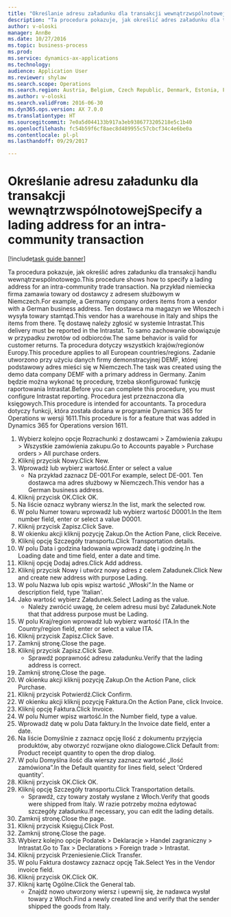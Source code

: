 ```yaml
--- 
title: "Określanie adresu załadunku dla transakcji wewnątrzwspólnotowej"
description: "Ta procedura pokazuje, jak określić adres załadunku dla transakcji handlu wewnątrzwspólnotowego."
author: v-oloski
manager: AnnBe
ms.date: 10/27/2016
ms.topic: business-process
ms.prod: 
ms.service: dynamics-ax-applications
ms.technology: 
audience: Application User
ms.reviewer: shylaw
ms.search.scope: Operations
ms.search.region: Austria, Belgium, Czech Republic, Denmark, Estonia, Finland, France, Germany, Hungary, Ireland, Italy, Latvia, Lithuania, Netherlands, Poland, Spain, Sweden, United Kingdom
ms.author: v-oloski
ms.search.validFrom: 2016-06-30
ms.dyn365.ops.version: AX 7.0.0
ms.translationtype: HT
ms.sourcegitcommit: 7e0a5d044133b917a3eb9386773205218e5c1b40
ms.openlocfilehash: fc54b59f6cf8aec8d489955c57cbcf34c4e6be0a
ms.contentlocale: pl-pl
ms.lasthandoff: 09/29/2017

---
```

# <a name="specify-a-lading-address-for-an-intra-community-transaction"></a><span data-ttu-id="06521-103">Określanie adresu załadunku dla transakcji wewnątrzwspólnotowej</span><span class="sxs-lookup"><span data-stu-id="06521-103">Specify a lading address for an intra-community transaction</span></span>

[!include[task guide banner](../../includes/task-guide-banner.md)]

<span data-ttu-id="06521-104">Ta procedura pokazuje, jak określić adres załadunku dla transakcji handlu wewnątrzwspólnotowego.</span><span class="sxs-lookup"><span data-stu-id="06521-104">This procedure shows how to specify a lading address for an intra-community trade transaction.</span></span> <span data-ttu-id="06521-105">Na przykład niemiecka firma zamawia towary od dostawcy z adresem służbowym w Niemczech.</span><span class="sxs-lookup"><span data-stu-id="06521-105">For example, a Germany company orders items from a vendor with a German business address.</span></span> <span data-ttu-id="06521-106">Ten dostawca ma magazyn we Włoszech i wysyła towary stamtąd.</span><span class="sxs-lookup"><span data-stu-id="06521-106">This vendor has a warehouse in Italy and ships the items from there.</span></span> <span data-ttu-id="06521-107">Tę dostawę należy zgłosić w systemie Intrastat.</span><span class="sxs-lookup"><span data-stu-id="06521-107">This delivery must be reported in the Intrastat.</span></span> <span data-ttu-id="06521-108">To samo zachowanie obowiązuje w przypadku zwrotów od odbiorców.</span><span class="sxs-lookup"><span data-stu-id="06521-108">The same behavior is valid for customer returns.</span></span>
<span data-ttu-id="06521-109">Ta procedura dotyczy wszystkich krajów/regionów Europy.</span><span class="sxs-lookup"><span data-stu-id="06521-109">This procedure applies to all European countries/regions.</span></span> <span data-ttu-id="06521-110">Zadanie utworzono przy użyciu danych firmy demonstracyjnej DEMF, której podstawowy adres mieści się w Niemczech.</span><span class="sxs-lookup"><span data-stu-id="06521-110">The task was created using the demo data company DEMF with a primary address in Germany.</span></span> <span data-ttu-id="06521-111">Zanim będzie można wykonać tę procedurę, trzeba skonfigurować funkcję raportowania Intrastat.</span><span class="sxs-lookup"><span data-stu-id="06521-111">Before you can complete this procedure, you must configure Intrastat reporting.</span></span> <span data-ttu-id="06521-112">Procedura jest przeznaczona dla księgowych.</span><span class="sxs-lookup"><span data-stu-id="06521-112">This procedure is intended for accountants.</span></span> <span data-ttu-id="06521-113">Ta procedura dotyczy funkcji, która została dodana w programie Dynamics 365 for Operations w wersji 1611.</span><span class="sxs-lookup"><span data-stu-id="06521-113">This procedure is for a feature that was added in Dynamics 365 for Operations version 1611.</span></span>

1. <span data-ttu-id="06521-114">Wybierz kolejno opcje Rozrachunki z dostawcami > Zamówienia zakupu > Wszystkie zamówienia zakupu.</span><span class="sxs-lookup"><span data-stu-id="06521-114">Go to Accounts payable > Purchase orders > All purchase orders.</span></span>
2. <span data-ttu-id="06521-115">Kliknij przycisk Nowy.</span><span class="sxs-lookup"><span data-stu-id="06521-115">Click New.</span></span>
3. <span data-ttu-id="06521-116">Wprowadź lub wybierz wartość.</span><span class="sxs-lookup"><span data-stu-id="06521-116">Enter or select a value</span></span>
    * <span data-ttu-id="06521-117">Na przykład zaznacz DE-001.</span><span class="sxs-lookup"><span data-stu-id="06521-117">For example, select DE-001.</span></span> <span data-ttu-id="06521-118">Ten dostawca ma adres służbowy w Niemczech.</span><span class="sxs-lookup"><span data-stu-id="06521-118">This vendor has a German business address.</span></span>  
4. <span data-ttu-id="06521-119">Kliknij przycisk OK.</span><span class="sxs-lookup"><span data-stu-id="06521-119">Click OK.</span></span>
5. <span data-ttu-id="06521-120">Na liście oznacz wybrany wiersz.</span><span class="sxs-lookup"><span data-stu-id="06521-120">In the list, mark the selected row.</span></span>
6. <span data-ttu-id="06521-121">W polu Numer towaru wprowadź lub wybierz wartość D0001.</span><span class="sxs-lookup"><span data-stu-id="06521-121">In the Item number field, enter or select a value D0001.</span></span>
7. <span data-ttu-id="06521-122">Kliknij przycisk Zapisz.</span><span class="sxs-lookup"><span data-stu-id="06521-122">Click Save.</span></span>
8. <span data-ttu-id="06521-123">W okienku akcji kliknij pozycję Zakup.</span><span class="sxs-lookup"><span data-stu-id="06521-123">On the Action Pane, click Receive.</span></span>
9. <span data-ttu-id="06521-124">Kliknij opcję Szczegóły transportu.</span><span class="sxs-lookup"><span data-stu-id="06521-124">Click Transportation details.</span></span>
10. <span data-ttu-id="06521-125">W polu Data i godzina ładowania wprowadź datę i godzinę.</span><span class="sxs-lookup"><span data-stu-id="06521-125">In the Loading date and time field, enter a date and time.</span></span>
11. <span data-ttu-id="06521-126">Kliknij opcję Dodaj adres.</span><span class="sxs-lookup"><span data-stu-id="06521-126">Click Add address.</span></span>
12. <span data-ttu-id="06521-127">Kliknij przycisk Nowy i utwórz nowy adres z celem Załadunek.</span><span class="sxs-lookup"><span data-stu-id="06521-127">Click New and create new address with purpose Lading.</span></span>
13. <span data-ttu-id="06521-128">W polu Nazwa lub opis wpisz wartość „Włoski”.</span><span class="sxs-lookup"><span data-stu-id="06521-128">In the Name or description field, type 'Italian'.</span></span>
14. <span data-ttu-id="06521-129">Jako wartość wybierz Załadunek.</span><span class="sxs-lookup"><span data-stu-id="06521-129">Select Lading as the value.</span></span>
    * <span data-ttu-id="06521-130">Należy zwrócić uwagę, że celem adresu musi być Załadunek.</span><span class="sxs-lookup"><span data-stu-id="06521-130">Note that that address purpose must be Lading.</span></span>  
15. <span data-ttu-id="06521-131">W polu Kraj/region wprowadź lub wybierz wartość ITA.</span><span class="sxs-lookup"><span data-stu-id="06521-131">In the Country/region field, enter or select a value ITA.</span></span>
16. <span data-ttu-id="06521-132">Kliknij przycisk Zapisz.</span><span class="sxs-lookup"><span data-stu-id="06521-132">Click Save.</span></span>
17. <span data-ttu-id="06521-133">Zamknij stronę.</span><span class="sxs-lookup"><span data-stu-id="06521-133">Close the page.</span></span>
18. <span data-ttu-id="06521-134">Kliknij przycisk Zapisz.</span><span class="sxs-lookup"><span data-stu-id="06521-134">Click Save.</span></span>
    * <span data-ttu-id="06521-135">Sprawdź poprawność adresu załadunku.</span><span class="sxs-lookup"><span data-stu-id="06521-135">Verify that the lading address is correct.</span></span>  
19. <span data-ttu-id="06521-136">Zamknij stronę.</span><span class="sxs-lookup"><span data-stu-id="06521-136">Close the page.</span></span>
20. <span data-ttu-id="06521-137">W okienku akcji kliknij pozycję Zakup.</span><span class="sxs-lookup"><span data-stu-id="06521-137">On the Action Pane, click Purchase.</span></span>
21. <span data-ttu-id="06521-138">Kliknij przycisk Potwierdź.</span><span class="sxs-lookup"><span data-stu-id="06521-138">Click Confirm.</span></span>
22. <span data-ttu-id="06521-139">W okienku akcji kliknij pozycję Faktura.</span><span class="sxs-lookup"><span data-stu-id="06521-139">On the Action Pane, click Invoice.</span></span>
23. <span data-ttu-id="06521-140">Kliknij opcję Faktura.</span><span class="sxs-lookup"><span data-stu-id="06521-140">Click Invoice.</span></span>
24. <span data-ttu-id="06521-141">W polu Numer wpisz wartość.</span><span class="sxs-lookup"><span data-stu-id="06521-141">In the Number field, type a value.</span></span>
25. <span data-ttu-id="06521-142">Wprowadź datę w polu Data faktury.</span><span class="sxs-lookup"><span data-stu-id="06521-142">In the Invoice date field, enter a date.</span></span>
26. <span data-ttu-id="06521-143">Na liście Domyślnie z zaznacz opcję Ilość z dokumentu przyjęcia produktów, aby otworzyć rozwijane okno dialogowe.</span><span class="sxs-lookup"><span data-stu-id="06521-143">Click Default from: Product receipt quantity to open the drop dialog.</span></span>
27. <span data-ttu-id="06521-144">W polu Domyślna ilość dla wierszy zaznacz wartość „Ilość zamówiona”.</span><span class="sxs-lookup"><span data-stu-id="06521-144">In the Default quantity for lines field, select 'Ordered quantity'.</span></span>
28. <span data-ttu-id="06521-145">Kliknij przycisk OK.</span><span class="sxs-lookup"><span data-stu-id="06521-145">Click OK.</span></span>
29. <span data-ttu-id="06521-146">Kliknij opcję Szczegóły transportu.</span><span class="sxs-lookup"><span data-stu-id="06521-146">Click Transportation details.</span></span>
    * <span data-ttu-id="06521-147">Sprawdź, czy towary zostały wysłane z Włoch.</span><span class="sxs-lookup"><span data-stu-id="06521-147">Verify that goods were shipped from Italy.</span></span> <span data-ttu-id="06521-148">W razie potrzeby można edytować szczegóły załadunku.</span><span class="sxs-lookup"><span data-stu-id="06521-148">If necessary, you can edit the lading details.</span></span>  
30. <span data-ttu-id="06521-149">Zamknij stronę.</span><span class="sxs-lookup"><span data-stu-id="06521-149">Close the page.</span></span>
31. <span data-ttu-id="06521-150">Kliknij przycisk Księguj.</span><span class="sxs-lookup"><span data-stu-id="06521-150">Click Post.</span></span>
32. <span data-ttu-id="06521-151">Zamknij stronę.</span><span class="sxs-lookup"><span data-stu-id="06521-151">Close the page.</span></span>
33. <span data-ttu-id="06521-152">Wybierz kolejno opcje Podatek > Deklaracje > Handel zagraniczny > Intrastat.</span><span class="sxs-lookup"><span data-stu-id="06521-152">Go to Tax > Declarations > Foreign trade > Intrastat.</span></span>
34. <span data-ttu-id="06521-153">Kliknij przycisk Przeniesienie.</span><span class="sxs-lookup"><span data-stu-id="06521-153">Click Transfer.</span></span>
35. <span data-ttu-id="06521-154">W polu Faktura dostawcy zaznacz opcję Tak.</span><span class="sxs-lookup"><span data-stu-id="06521-154">Select Yes in the Vendor invoice field.</span></span>
36. <span data-ttu-id="06521-155">Kliknij przycisk OK.</span><span class="sxs-lookup"><span data-stu-id="06521-155">Click OK.</span></span>
37. <span data-ttu-id="06521-156">Kliknij kartę Ogólne.</span><span class="sxs-lookup"><span data-stu-id="06521-156">Click the General tab.</span></span>
    * <span data-ttu-id="06521-157">Znajdź nowo utworzony wiersz i upewnij się, że nadawca wysłał towary z Włoch.</span><span class="sxs-lookup"><span data-stu-id="06521-157">Find a newly created line and verify that the sender shipped the goods from Italy.</span></span>  


